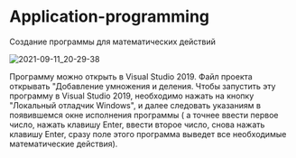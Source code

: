 # Application-programming
 Создание программы для математических действий
 
![2021-09-11_20-29-38](https://user-images.githubusercontent.com/90498579/132953122-924b4ee2-41cf-4507-b61f-9ec264a59238.png)

Программу можно открыть в Visual Studio 2019. Файл проекта открывать "Добавление умножения и деления. Чтобы запустить эту программу в Visual Studio 2019, необходимо нажать на кнопку "Локальный отладчик Windows", и далее следовать указаниям в появившемся окне исполнения программы ( а точнее ввести первое число, нажать клавишу Enter, ввести второе число, снова нажать клавишу Enter, сразу поле этого программа выведет все необходимые математические действия).



